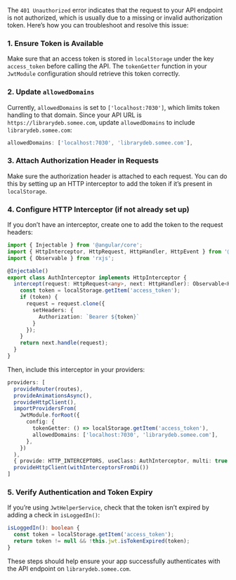The `401 Unauthorized` error indicates that the request to your API endpoint is not authorized, which is usually due to a missing or invalid authorization token. Here’s how you can troubleshoot and resolve this issue:

### 1. Ensure Token is Available
Make sure that an access token is stored in `localStorage` under the key `access_token` before calling the API. The `tokenGetter` function in your `JwtModule` configuration should retrieve this token correctly.

### 2. Update `allowedDomains`
Currently, `allowedDomains` is set to `['localhost:7030']`, which limits token handling to that domain. Since your API URL is `https://librarydeb.somee.com`, update `allowedDomains` to include `librarydeb.somee.com`:

```typescript
allowedDomains: ['localhost:7030', 'librarydeb.somee.com'],
```

### 3. Attach Authorization Header in Requests
Make sure the authorization header is attached to each request. You can do this by setting up an HTTP interceptor to add the token if it’s present in `localStorage`.

### 4. Configure HTTP Interceptor (if not already set up)
If you don’t have an interceptor, create one to add the token to the request headers:

```typescript
import { Injectable } from '@angular/core';
import { HttpInterceptor, HttpRequest, HttpHandler, HttpEvent } from '@angular/common/http';
import { Observable } from 'rxjs';

@Injectable()
export class AuthInterceptor implements HttpInterceptor {
  intercept(request: HttpRequest<any>, next: HttpHandler): Observable<HttpEvent<any>> {
    const token = localStorage.getItem('access_token');
    if (token) {
      request = request.clone({
        setHeaders: {
          Authorization: `Bearer ${token}`
        }
      });
    }
    return next.handle(request);
  }
}
```

Then, include this interceptor in your providers:

```typescript
providers: [
  provideRouter(routes), 
  provideAnimationsAsync(), 
  provideHttpClient(),
  importProvidersFrom(
    JwtModule.forRoot({
      config: {
        tokenGetter: () => localStorage.getItem('access_token'),
        allowedDomains: ['localhost:7030', 'librarydeb.somee.com'],
      },
    })
  ),
  { provide: HTTP_INTERCEPTORS, useClass: AuthInterceptor, multi: true },
  provideHttpClient(withInterceptorsFromDi())
]
```

### 5. Verify Authentication and Token Expiry
If you’re using `JwtHelperService`, check that the token isn’t expired by adding a check in `isLoggedIn()`:

```typescript
isLoggedIn(): boolean {
  const token = localStorage.getItem('access_token');
  return token != null && !this.jwt.isTokenExpired(token);
}
```

These steps should help ensure your app successfully authenticates with the API endpoint on `librarydeb.somee.com`.